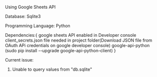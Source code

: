 Using Google Sheets API

Database: Sqlite3 

Programming Language: Python 

Dependencies:{
    google sheets API enabled in Developer console
    client_secrets.json file needed in project folder(Download JSON file from OAuth APi credentials on google developer 
    console)
    google-api-python (sudo pip install --upgrade google-api-python-client)
}

Current issue:
1. Unable to query values from "db.sqlite"
